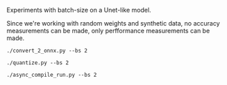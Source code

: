 
Experiments with batch-size on a Unet-like model.

Since we're working with random weights and synthetic data, no accuracy measurements can be made, only perfformance measurements can be made.


```
./convert_2_onnx.py --bs 2

./quantize.py --bs 2

./async_compile_run.py --bs 2
```



